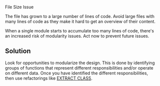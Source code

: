 File Size Issue

The file has grown to a large number of lines of code. Avoid large files with many lines of code as they make it hard to get an overview of their content.

When a single module starts to accumulate too many lines of code, there's an increased risk of modularity issues. Act now to prevent future issues.

## Solution

Look for opportunities to modularize the design. This is done by
identifying groups of functions that represent different responsibilities and/or operate
on different data. Once you have identified the different responsibilities, then use refactorings
like [EXTRACT CLASS](https://refactoring.com/catalog/extractClass.html).
